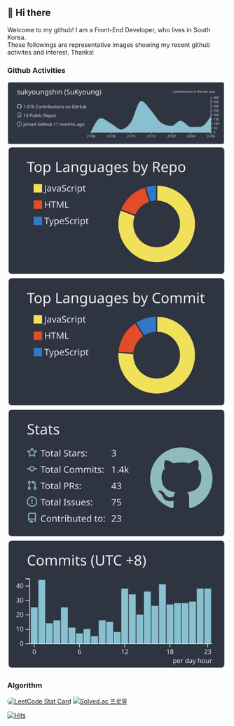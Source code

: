## 👋 Hi there 

Welcome to my github! I am a Front-End Developer, who lives in South Korea. <br/>
These followings are representative images showing my recent github activites and interest. Thanks!

### Github Activities
[![](https://raw.githubusercontent.com/sukyoungshin/sukyoungshin/main/profile-summary-card-output/nord_dark/0-profile-details.svg)](https://github.com/vn7n24fzkq/github-profile-summary-cards)
[![](https://raw.githubusercontent.com/sukyoungshin/sukyoungshin/main/profile-summary-card-output/nord_dark/1-repos-per-language.svg)](https://github.com/vn7n24fzkq/github-profile-summary-cards) [![](https://raw.githubusercontent.com/sukyoungshin/sukyoungshin/main/profile-summary-card-output/nord_dark/2-most-commit-language.svg)](https://github.com/vn7n24fzkq/github-profile-summary-cards)
[![](https://raw.githubusercontent.com/sukyoungshin/sukyoungshin/main/profile-summary-card-output/nord_dark/3-stats.svg)](https://github.com/vn7n24fzkq/github-profile-summary-cards) [![](https://raw.githubusercontent.com/sukyoungshin/sukyoungshin/main/profile-summary-card-output/nord_dark/4-productive-time.svg)](https://github.com/vn7n24fzkq/github-profile-summary-cards)


### Algorithm
<a href="https://github.com/KnlnKS/leetcode-stats"><img alt="LeetCode Stat Card" src="https://apu5rh8gxk.execute-api.us-east-1.amazonaws.com/default/leetcode-stats?username=sukyoungshin&theme=dark" width="350" height="170" style="border-radius:8px;" /></a> [![Solved.ac 프로필](http://mazassumnida.wtf/api/v2/generate_badge?boj=superduper&cache=c)](https://solved.ac/superduper)


[![Hits](https://hits.seeyoufarm.com/api/count/incr/badge.svg?url=https%3A%2F%2Fgithub.com%2Fsukyoungshin%2Fhit-counter&count_bg=%2379C83D&title_bg=%23555555&icon=&icon_color=%23E7E7E7&title=hits&edge_flat=false)](https://hits.seeyoufarm.com)

<!-- 
## GitHub Stats
[![SuKyoung's github stats](https://github-readme-stats.vercel.app/api?username=sukyoungshin&theme=nightowl)](https://github.com/anuraghazra/github-readme-stats)

## Skill-set
<img src="https://img.shields.io/badge/-Next.js-%23000000?&logo=Next.js&logoColor=white" alt="넥스트js"> <img src="https://img.shields.io/badge/-React.js-%2361DAFB?&logo=react&logoColor=white" alt="리액트js"> <img src="https://img.shields.io/badge/-TypeScript-%233178C6?&logo=TypeScript&logoColor=white" alt="타입스크립트"> <img src="https://img.shields.io/badge/-JavaScript-%23F7DF1E?&logo=JavaScript&logoColor=white" alt="자바스크립트"> <img src="https://img.shields.io/badge/-jQuery-%230769AD?&logo=jquery&logoColor=white" alt="제이쿼리"> 
<img src="https://img.shields.io/badge/-Git-%23F05032?&logo=git&logoColor=white" alt="깃"> <img src="https://img.shields.io/badge/-GitHub-%23181717?&logo=github&logoColor=white" alt="깃허브"> <img src="https://img.shields.io/badge/-GitLab-%23181717?&logo=gitlab&logoColor=white" alt="깃랩"> <img src="https://img.shields.io/badge/-netlify-%2300C7B7?&logo=netlify&logoColor=white" alt="netlify"> <img src="https://img.shields.io/badge/-vercel-%23000000?&logo=vercel&logoColor=white" alt="vercel"> <img src="https://img.shields.io/badge/-Figma-%23F24E1E?&logo=figma&logoColor=white" alt="피그마"> <img src="https://img.shields.io/badge/-Visual%20Studio%20Code-%23007ACC?&logo=visualstudiocode&logoColor=white" alt="비쥬얼 스튜디오 코드">

**Used once (at least)** <br/>
<img src="https://img.shields.io/badge/-Bootstrap-%237952B3?&logo=bootstrap&logoColor=white" alt="부트스트랩"> <img src="https://img.shields.io/badge/-Node.js-%23339933?&logo=node&logoColor=white" alt="노드js"> <img src="https://img.shields.io/badge/-Redux-%23764ABC?&logo=Redux&logoColor=white" alt="React-redyx">  
-->
